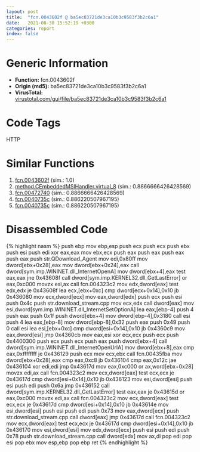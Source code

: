 ```yaml
---
layout: post
title:  "fcn.0043602f @ ba5ec83721de3ca10b3c9583f3b2c6a1"
date:   2021-08-30 15:52:19 +0300
categories: report
index: false
---
```


# Generic Information
- **Function:** fcn.0043602f
- **Origin (md5):** ba5ec83721de3ca10b3c9583f3b2c6a1
- **VirusTotal:** [virustotal.com/gui/file/ba5ec83721de3ca10b3c9583f3b2c6a1][virustotal_ref]

# Code Tags
<span class="tag" id="HTTP">HTTP</span>


# Similar Functions

1. [fcn.0043602f][similar_1_ref] (sim.: 1.0)
2. [method.CEmbeddedMSIHandler.virtual\_8][similar_2_ref] (sim.: 0.8866666426428569)
3. [fcn.00472740][similar_3_ref] (sim.: 0.8866666426428569)
4. [fcn.0040735c][similar_4_ref] (sim.: 0.886220507967195)
5. [fcn.0040735c][similar_5_ref] (sim.: 0.886220507967195)


# Disassembled Code

{% highlight nasm %}
push ebp
mov ebp,esp
push ecx
push ecx
push ebx
push esi
push edi
xor eax,eax
mov ebx,ecx
push eax
push eax
push eax
push eax
push str.QDownload_Agent
mov edi,0x80ff
mov dword[ebx+0x28],eax
mov dword[ebx+0x24],eax
call dword[sym.imp.WININET.dll_InternetOpenA]
mov dword[ebx+4],eax
test eax,eax
jne 0x43608f
call dword[sym.imp.KERNEL32.dll_GetLastError]
or eax,0xc000
movzx esi,ax
call fcn.004323c2
mov edx,dword[eax]
test edx,edx
je 0x43608f
lea ecx,[ebx+0xc]
cmp dword[ecx+0x14],0x10
jb 0x436080
mov ecx,dword[ecx]
mov eax,dword[edx]
push ecx
push esi
push 0x4c
push str.download_stream.cpp
mov ecx,edx
call dword[eax]
mov esi,dword[sym.imp.WININET.dll_InternetSetOptionA]
lea eax,[ebp-4]
push 4
push eax
push 0x1f
push dword[ebx+4]
mov dword[ebp-4],0x3180
call esi
push 4
lea eax,[ebp-8]
mov dword[ebp-8],0x32
push eax
push 0x49
push 0
call esi
lea esi,[ebx+0xc]
cmp dword[esi+0x14],0x10
jb 0x4360c9
mov eax,dword[esi]
jmp 0x4360cb
mov eax,esi
xor ecx,ecx
push ecx
push 0x4400300
push ecx
push ecx
push eax
push dword[ebx+4]
call dword[sym.imp.WININET.dll_InternetOpenUrlA]
mov dword[ebx+8],eax
cmp eax,0xffffffff
je 0x436129
push ecx
mov ecx,ebx
call fcn.00435fba
mov dword[ebx+0x28],eax
cmp eax,0xc8
jb 0x436104
cmp eax,0x12c
jae 0x436104
xor edi,edi
jmp 0x43617d
mov eax,0xc000
or ax,word[ebx+0x28]
movzx edi,ax
call fcn.004323c2
mov ecx,dword[eax]
test ecx,ecx
je 0x43617d
cmp dword[esi+0x14],0x10
jb 0x436123
mov esi,dword[esi]
push esi
push edi
push 0x6a
jmp 0x436152
call dword[sym.imp.KERNEL32.dll_GetLastError]
test eax,eax
je 0x43615d
or eax,0xc000
movzx edi,ax
call fcn.004323c2
mov ecx,dword[eax]
test ecx,ecx
je 0x43617d
cmp dword[esi+0x14],0x10
jb 0x43614e
mov esi,dword[esi]
push esi
push edi
push 0x73
mov eax,dword[ecx]
push str.download_stream.cpp
call dword[eax]
jmp 0x43617d
call fcn.004323c2
mov ecx,dword[eax]
test ecx,ecx
je 0x43617d
cmp dword[esi+0x14],0x10
jb 0x436170
mov esi,dword[esi]
mov edx,dword[ecx]
push esi
push edi
push 0x78
push str.download_stream.cpp
call dword[edx]
mov ax,di
pop edi
pop esi
pop ebx
mov esp,ebp
pop ebp
ret 
{% endhighlight %}


[similar_1_ref]: /report/fcn.0043602f@53687e619dcac7d709f306d061d8daeb
[similar_2_ref]: /report/method.CEmbeddedMSIHandler.virtual_8@3b2d901eaca41ce14deca6a48c0c801a
[similar_3_ref]: /report/fcn.00472740@3b2d901eaca41ce14deca6a48c0c801a
[similar_4_ref]: /report/fcn.0040735c@3bf433430f740e75dfaf9134a5696829
[similar_5_ref]: /report/fcn.0040735c@4bd33f73402d0d03c0318f793884eb34
[virustotal_ref]: https://www.virustotal.com/gui/file/ba5ec83721de3ca10b3c9583f3b2c6a1